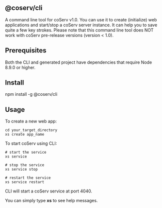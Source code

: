 @coserv/cli
-----------

A command line tool for coServ v1.0. You can use it to create (initialize) web applications and start/stop a coServ server instance. It can help you to save quite a few key strokes. Please note that this command line tool does NOT work with coServ pre-release versions (version &lt; 1.0).

## Prerequisites

Both the CLI and generated project have dependencies that require Node 8.9.0 or higher.

## Install

  npm install -g @coserv/cli

## Usage

To create a new web app:

    cd your_target_directory
    xs create app_name

To start coServ using CLI:

    # start the service
    xs service

    # stop the service
    xs service stop

    # restart the service
    xs service restart

CLI will start a coServ service at port 4040.

You can simply type **xs** to see help messages.